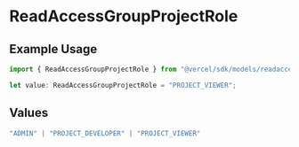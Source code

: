 # ReadAccessGroupProjectRole

## Example Usage

```typescript
import { ReadAccessGroupProjectRole } from "@vercel/sdk/models/readaccessgroupprojectop.js";

let value: ReadAccessGroupProjectRole = "PROJECT_VIEWER";
```

## Values

```typescript
"ADMIN" | "PROJECT_DEVELOPER" | "PROJECT_VIEWER"
```